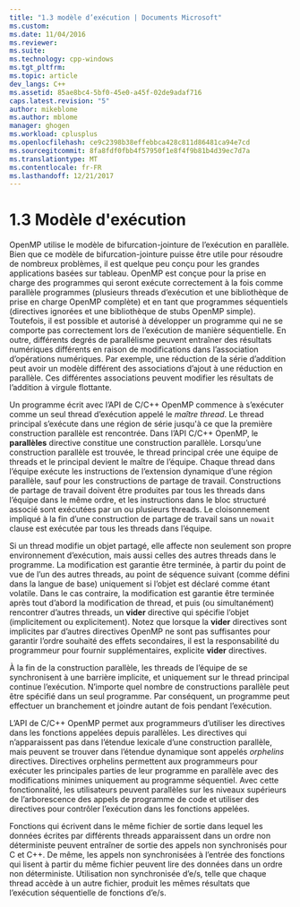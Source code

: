 ```yaml
---
title: "1.3 modèle d’exécution | Documents Microsoft"
ms.custom: 
ms.date: 11/04/2016
ms.reviewer: 
ms.suite: 
ms.technology: cpp-windows
ms.tgt_pltfrm: 
ms.topic: article
dev_langs: C++
ms.assetid: 85ae8bc4-5bf0-45e0-a45f-02de9adaf716
caps.latest.revision: "5"
author: mikeblome
ms.author: mblome
manager: ghogen
ms.workload: cplusplus
ms.openlocfilehash: ce9c2398b38effebbca428c811d86481ca94e7cd
ms.sourcegitcommit: 8fa8fdf0fbb4f57950f1e8f4f9b81b4d39ec7d7a
ms.translationtype: MT
ms.contentlocale: fr-FR
ms.lasthandoff: 12/21/2017
---
```

# <a name="13-execution-model"></a>1.3 Modèle d'exécution
OpenMP utilise le modèle de bifurcation-jointure de l’exécution en parallèle. Bien que ce modèle de bifurcation-jointure puisse être utile pour résoudre de nombreux problèmes, il est quelque peu conçu pour les grandes applications basées sur tableau. OpenMP est conçue pour la prise en charge des programmes qui seront exécute correctement à la fois comme parallèle programmes (plusieurs threads d’exécution et une bibliothèque de prise en charge OpenMP complète) et en tant que programmes séquentiels (directives ignorées et une bibliothèque de stubs OpenMP simple). Toutefois, il est possible et autorisé à développer un programme qui ne se comporte pas correctement lors de l’exécution de manière séquentielle. En outre, différents degrés de parallélisme peuvent entraîner des résultats numériques différents en raison de modifications dans l’association d’opérations numériques. Par exemple, une réduction de la série d’addition peut avoir un modèle différent des associations d’ajout à une réduction en parallèle. Ces différentes associations peuvent modifier les résultats de l’addition à virgule flottante.  
  
 Un programme écrit avec l’API de C/C++ OpenMP commence à s’exécuter comme un seul thread d’exécution appelé le *maître thread*. Le thread principal s’exécute dans une région de série jusqu'à ce que la première construction parallèle est rencontrée. Dans l’API C/C++ OpenMP, le **parallèles** directive constitue une construction parallèle. Lorsqu’une construction parallèle est trouvée, le thread principal crée une équipe de threads et le principal devient le maître de l’équipe. Chaque thread dans l’équipe exécute les instructions de l’extension dynamique d’une région parallèle, sauf pour les constructions de partage de travail. Constructions de partage de travail doivent être produites par tous les threads dans l’équipe dans le même ordre, et les instructions dans le bloc structuré associé sont exécutées par un ou plusieurs threads. Le cloisonnement impliqué à la fin d’une construction de partage de travail sans un `nowait` clause est exécutée par tous les threads dans l’équipe.  
  
 Si un thread modifie un objet partagé, elle affecte non seulement son propre environnement d’exécution, mais aussi celles des autres threads dans le programme. La modification est garantie être terminée, à partir du point de vue de l’un des autres threads, au point de séquence suivant (comme défini dans la langue de base) uniquement si l’objet est déclaré comme étant volatile. Dans le cas contraire, la modification est garantie être terminée après tout d’abord la modification de thread, et puis (ou simultanément) rencontrer d’autres threads, un **vider** directive qui spécifie l’objet (implicitement ou explicitement). Notez que lorsque la **vider** directives sont implicites par d’autres directives OpenMP ne sont pas suffisantes pour garantir l’ordre souhaité des effets secondaires, il est la responsabilité du programmeur pour fournir supplémentaires, explicite  **vider** directives.  
  
 À la fin de la construction parallèle, les threads de l’équipe de se synchronisent à une barrière implicite, et uniquement sur le thread principal continue l’exécution. N’importe quel nombre de constructions parallèle peut être spécifié dans un seul programme. Par conséquent, un programme peut effectuer un branchement et joindre autant de fois pendant l’exécution.  
  
 L’API de C/C++ OpenMP permet aux programmeurs d’utiliser les directives dans les fonctions appelées depuis parallèles. Les directives qui n’apparaissent pas dans l’étendue lexicale d’une construction parallèle, mais peuvent se trouver dans l’étendue dynamique sont appelés *orphelins* directives. Directives orphelins permettent aux programmeurs pour exécuter les principales parties de leur programme en parallèle avec des modifications minimes uniquement au programme séquentiel. Avec cette fonctionnalité, les utilisateurs peuvent parallèles sur les niveaux supérieurs de l’arborescence des appels de programme de code et utiliser des directives pour contrôler l’exécution dans les fonctions appelées.  
  
 Fonctions qui écrivent dans le même fichier de sortie dans lequel les données écrites par différents threads apparaissent dans un ordre non déterministe peuvent entraîner de sortie des appels non synchronisés pour C et C++. De même, les appels non synchronisées à l’entrée des fonctions qui lisent à partir du même fichier peuvent lire des données dans un ordre non déterministe. Utilisation non synchronisée d’e/s, telle que chaque thread accède à un autre fichier, produit les mêmes résultats que l’exécution séquentielle de fonctions d’e/s.